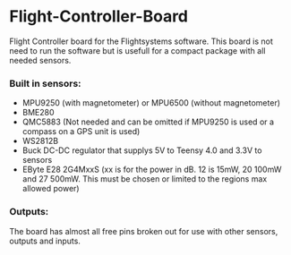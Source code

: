 # Flight-Controller-Board
Flight Controller board for the Flightsystems software. This board is not need to run the software but is usefull for a compact package with all needed sensors.
### Built in sensors:
- MPU9250 (with magnetometer) or MPU6500 (without magnetometer)
- BME280
- QMC5883 (Not needed and can be omitted if MPU9250 is used or a compass on a GPS unit is used)
- WS2812B
- Buck DC-DC regulator that supplys 5V to Teensy 4.0 and 3.3V to sensors
- EByte E28 2G4MxxS (xx is for the power in dB. 12 is 15mW, 20 100mW and 27 500mW. This must be chosen or limited to the regions max allowed power)
### Outputs:
The board has almost all free pins broken out for use with other sensors, outputs and inputs.

